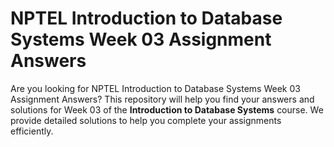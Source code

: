 # NPTEL Introduction to Database Systems Week 03 Assignment Answers

Are you looking for NPTEL Introduction to Database Systems Week 03 Assignment Answers? This repository will help you find your answers and solutions for Week 03 of the **Introduction to Database Systems** course. We provide detailed solutions to help you complete your assignments efficiently.